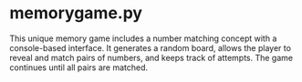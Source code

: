 # memorygame.py
This unique memory game includes a number matching concept with a console-based interface. It generates a random board, allows the player to reveal and match pairs of numbers, and keeps track of attempts. The game continues until all pairs are matched.
